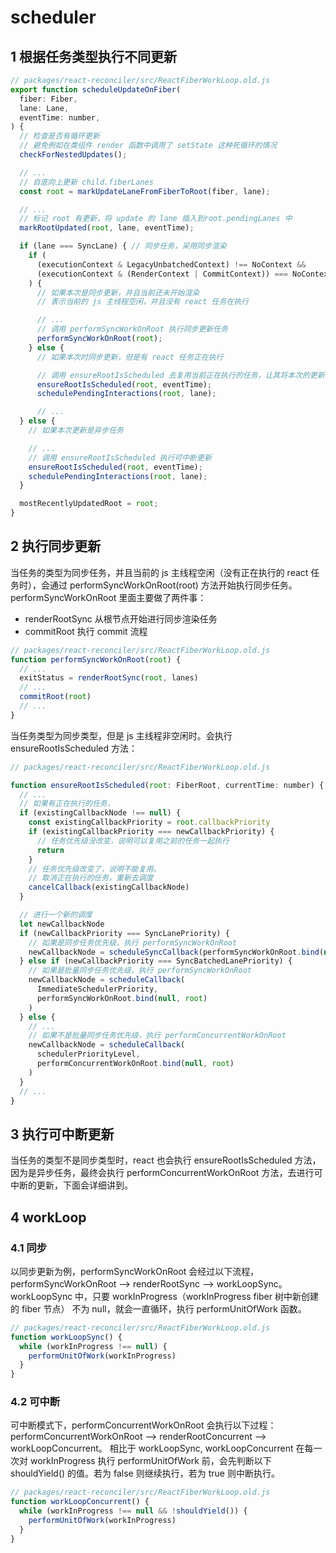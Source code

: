 # scheduler

## 1 根据任务类型执行不同更新

```js
// packages/react-reconciler/src/ReactFiberWorkLoop.old.js
export function scheduleUpdateOnFiber(
  fiber: Fiber,
  lane: Lane,
  eventTime: number,
) {
  // 检查是否有循环更新
  // 避免例如在类组件 render 函数中调用了 setState 这种死循环的情况
  checkForNestedUpdates();

  // ...
  // 自底向上更新 child.fiberLanes
  const root = markUpdateLaneFromFiberToRoot(fiber, lane);

  // ...
  // 标记 root 有更新，将 update 的 lane 插入到root.pendingLanes 中
  markRootUpdated(root, lane, eventTime);

  if (lane === SyncLane) { // 同步任务，采用同步渲染
    if (
      (executionContext & LegacyUnbatchedContext) !== NoContext &&
      (executionContext & (RenderContext | CommitContext)) === NoContext
    ) {
      // 如果本次是同步更新，并且当前还未开始渲染
      // 表示当前的 js 主线程空闲，并且没有 react 任务在执行

      // ...
      // 调用 performSyncWorkOnRoot 执行同步更新任务
      performSyncWorkOnRoot(root);
    } else {
      // 如果本次时同步更新，但是有 react 任务正在执行

      // 调用 ensureRootIsScheduled 去复用当前正在执行的任务，让其将本次的更新一并执行
      ensureRootIsScheduled(root, eventTime);
      schedulePendingInteractions(root, lane);

      // ...
  } else {
    // 如果本次更新是异步任务

    // ...
    // 调用 ensureRootIsScheduled 执行可中断更新
    ensureRootIsScheduled(root, eventTime);
    schedulePendingInteractions(root, lane);
  }

  mostRecentlyUpdatedRoot = root;
}
```

## 2 执行同步更新

当任务的类型为同步任务，并且当前的 js 主线程空闲（没有正在执行的 react 任务时），会通过 performSyncWorkOnRoot(root) 方法开始执行同步任务。
performSyncWorkOnRoot 里面主要做了两件事：

- renderRootSync 从根节点开始进行同步渲染任务
- commitRoot 执行 commit 流程

```js
// packages/react-reconciler/src/ReactFiberWorkLoop.old.js
function performSyncWorkOnRoot(root) {
  // ...
  exitStatus = renderRootSync(root, lanes)
  // ...
  commitRoot(root)
  // ...
}
```

当任务类型为同步类型，但是 js 主线程非空闲时。会执行 ensureRootIsScheduled 方法：

```js
// packages/react-reconciler/src/ReactFiberWorkLoop.old.js

function ensureRootIsScheduled(root: FiberRoot, currentTime: number) {
  // ...
  // 如果有正在执行的任务，
  if (existingCallbackNode !== null) {
    const existingCallbackPriority = root.callbackPriority
    if (existingCallbackPriority === newCallbackPriority) {
      // 任务优先级没改变，说明可以复用之前的任务一起执行
      return
    }
    // 任务优先级改变了，说明不能复用。
    // 取消正在执行的任务，重新去调度
    cancelCallback(existingCallbackNode)
  }

  // 进行一个新的调度
  let newCallbackNode
  if (newCallbackPriority === SyncLanePriority) {
    // 如果是同步任务优先级，执行 performSyncWorkOnRoot
    newCallbackNode = scheduleSyncCallback(performSyncWorkOnRoot.bind(null, root))
  } else if (newCallbackPriority === SyncBatchedLanePriority) {
    // 如果是批量同步任务优先级，执行 performSyncWorkOnRoot
    newCallbackNode = scheduleCallback(
      ImmediateSchedulerPriority,
      performSyncWorkOnRoot.bind(null, root)
    )
  } else {
    // ...
    // 如果不是批量同步任务优先级，执行 performConcurrentWorkOnRoot
    newCallbackNode = scheduleCallback(
      schedulerPriorityLevel,
      performConcurrentWorkOnRoot.bind(null, root)
    )
  }
  // ...
}
```

## 3 执行可中断更新

当任务的类型不是同步类型时，react 也会执行 ensureRootIsScheduled 方法，因为是异步任务，最终会执行 performConcurrentWorkOnRoot 方法，去进行可中断的更新，下面会详细讲到。

## 4 workLoop

### 4.1 同步

以同步更新为例，performSyncWorkOnRoot 会经过以下流程，performSyncWorkOnRoot ——> renderRootSync ——> workLoopSync。
workLoopSync 中，只要 workInProgress（workInProgress fiber 树中新创建的 fiber 节点） 不为 null，就会一直循环，执行 performUnitOfWork 函数。

```js
// packages/react-reconciler/src/ReactFiberWorkLoop.old.js
function workLoopSync() {
  while (workInProgress !== null) {
    performUnitOfWork(workInProgress)
  }
}
```

### 4.2 可中断

可中断模式下，performConcurrentWorkOnRoot 会执行以下过程：performConcurrentWorkOnRoot ——> renderRootConcurrent ——> workLoopConcurrent。
相比于 workLoopSync, workLoopConcurrent 在每一次对 workInProgress 执行 performUnitOfWork 前，会先判断以下 shouldYield() 的值。若为 false 则继续执行，若为 true 则中断执行。

```js
// packages/react-reconciler/src/ReactFiberWorkLoop.old.js
function workLoopConcurrent() {
  while (workInProgress !== null && !shouldYield()) {
    performUnitOfWork(workInProgress)
  }
}
```
